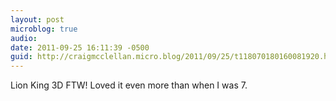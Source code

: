 ```yaml
---
layout: post
microblog: true
audio: 
date: 2011-09-25 16:11:39 -0500
guid: http://craigmcclellan.micro.blog/2011/09/25/t118070180160081920.html
---
```

Lion King 3D FTW! Loved it even more than when I was 7.
